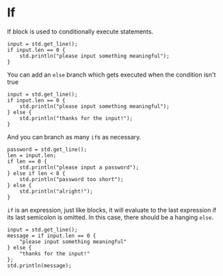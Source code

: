 # If

If block is used to conditionally execute statements.

```butter
input = std.get_line();
if input.len == 0 {
    std.println("please input something meaningful");
}
```

You can add an `else` branch which gets executed when the condition isn't true

```butter
input = std.get_line();
if input.len == 0 {
    std.println("please input something meaningful");
} else {
    std.println("thanks for the input!");
}
```

And you can branch as many `if`s as necessary.

```butter
password = std.get_line();
len = input.len;
if len == 0 {
    std.println("please input a password");
} else if len < 8 {
    std.println("password too short");
} else {
    std.println("alright!");
}
```

`if` is an expression, just like blocks, it will evaluate to the last expression if its last semicolon is omitted. In this case, there should be a hanging `else`.

```butter
input = std.get_line();
message = if input.len == 0 {
    "please input something meaningful"
} else {
    "thanks for the input!"
};
std.println(message);
```
